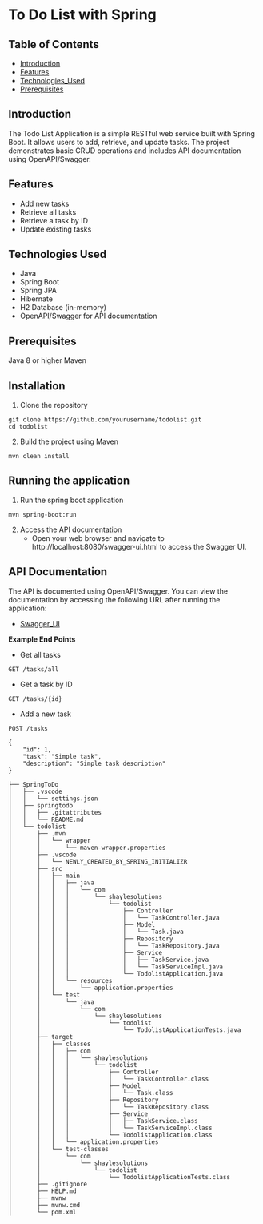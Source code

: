# To Do List with Spring

## Table of Contents

- [Introduction](#introduction)
- [Features](#features)
- [Technologies_Used](#technologies-used)
- [Prerequisites](#prerequisites)

## Introduction

The Todo List Application is a simple RESTful web service built with Spring Boot. It allows users to add, retrieve, and update tasks. The project demonstrates basic CRUD operations and includes API documentation using OpenAPI/Swagger.

## Features

- Add new tasks
- Retrieve all tasks
- Retrieve a task by ID
- Update existing tasks

## Technologies Used

- Java
- Spring Boot
- Spring JPA
- Hibernate
- H2 Database (in-memory)
- OpenAPI/Swagger for API documentation

## Prerequisites

Java 8 or higher
Maven

## Installation

1. Clone the repository

```
git clone https://github.com/yourusername/todolist.git
cd todolist

```

2. Build the project using Maven

```
mvn clean install

```
## Running the application

1. Run the spring boot application

```
mvn spring-boot:run

```

2. Access the API documentation
    - Open your web browser and navigate to http://localhost:8080/swagger-ui.html to access the Swagger UI.

## API Documentation

The API is documented using OpenAPI/Swagger. You can view the documentation by accessing the following URL after running the application:

- [Swagger_UI](http://localhost:8080/swagger-ui.html)

**Example End Points**
- Get all tasks
```
GET /tasks/all

```
- Get a task by ID
```
GET /tasks/{id}
```
- Add a new task
```
POST /tasks
```
```
{
    "id": 1,
    "task": "Simple task",
    "description": "Simple task description"
}
```
```
├── SpringToDo
│   ├── .vscode
│   │   └── settings.json
│   ├── springtodo
│   │   ├── .gitattributes
│   │   └── README.md
│   └── todolist
│       ├── .mvn
│       │   └── wrapper
│       │       └── maven-wrapper.properties
│       ├── .vscode
│       │   └── NEWLY_CREATED_BY_SPRING_INITIALIZR
│       ├── src
│       │   ├── main
│       │   │   ├── java
│       │   │   │   └── com
│       │   │   │       └── shaylesolutions
│       │   │   │           └── todolist
│       │   │   │               ├── Controller
│       │   │   │               │   └── TaskController.java
│       │   │   │               ├── Model
│       │   │   │               │   └── Task.java
│       │   │   │               ├── Repository
│       │   │   │               │   └── TaskRepository.java
│       │   │   │               ├── Service
│       │   │   │               │   ├── TaskService.java
│       │   │   │               │   └── TaskServiceImpl.java
│       │   │   │               └── TodolistApplication.java
│       │   │   └── resources
│       │   │       └── application.properties
│       │   └── test
│       │       └── java
│       │           └── com
│       │               └── shaylesolutions
│       │                   └── todolist
│       │                       └── TodolistApplicationTests.java
│       ├── target
│       │   ├── classes
│       │   │   ├── com
│       │   │   │   └── shaylesolutions
│       │   │   │       └── todolist
│       │   │   │           ├── Controller
│       │   │   │           │   └── TaskController.class
│       │   │   │           ├── Model
│       │   │   │           │   └── Task.class
│       │   │   │           ├── Repository
│       │   │   │           │   └── TaskRepository.class
│       │   │   │           ├── Service
│       │   │   │           │   ├── TaskService.class
│       │   │   │           │   └── TaskServiceImpl.class
│       │   │   │           └── TodolistApplication.class
│       │   │   └── application.properties
│       │   └── test-classes
│       │       └── com
│       │           └── shaylesolutions
│       │               └── todolist
│       │                   └── TodolistApplicationTests.class
│       ├── .gitignore
│       ├── HELP.md
│       ├── mvnw
│       ├── mvnw.cmd
│       └── pom.xml
```




 
